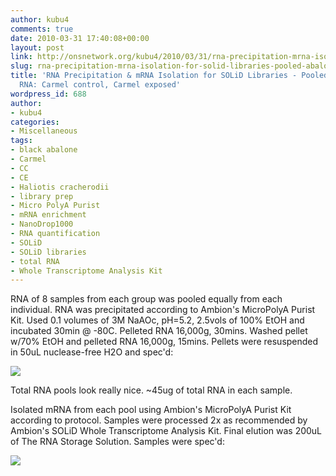```yaml
---
author: kubu4
comments: true
date: 2010-03-31 17:40:08+00:00
layout: post
link: http://onsnetwork.org/kubu4/2010/03/31/rna-precipitation-mrna-isolation-for-solid-libraries-pooled-abalone-total-rna-carmel-control-carmel-exposed/
slug: rna-precipitation-mrna-isolation-for-solid-libraries-pooled-abalone-total-rna-carmel-control-carmel-exposed
title: 'RNA Precipitation & mRNA Isolation for SOLiD Libraries - Pooled abalone total
  RNA: Carmel control, Carmel exposed'
wordpress_id: 688
author:
- kubu4
categories:
- Miscellaneous
tags:
- black abalone
- Carmel
- CC
- CE
- Haliotis cracherodii
- library prep
- Micro PolyA Purist
- mRNA enrichment
- NanoDrop1000
- RNA quantification
- SOLiD
- SOLiD libraries
- total RNA
- Whole Transcriptome Analysis Kit
---
```


RNA of 8 samples from each group was pooled equally from each individual. RNA was precipitated according to Ambion's MicroPolyA Purist Kit. Used 0.1 volumes of 3M NaAOc, pH=5.2, 2.5vols of 100% EtOH and incubated 30min @ -80C. Pelleted RNA 16,000g, 30mins. Washed pellet w/70% EtOH and pelleted RNA 16,000g, 15mins. Pellets were resuspended in 50uL nuclease-free H2O and spec'd:

![](http://eagle.fish.washington.edu/Arabidopsis/RNA%20Spec%20Readings/20100331%20RNA%20SJW.JPG)

Total RNA pools look really nice. ~45ug of total RNA in each sample.

Isolated mRNA from each pool using Ambion's MicroPolyA Purist Kit according to protocol. Samples were processed 2x as recommended by Ambion's SOLiD Whole Transcriptome Analysis Kit. Final elution was 200uL of The RNA Storage Solution. Samples were spec'd:

![](http://eagle.fish.washington.edu/Arabidopsis/RNA%20Spec%20Readings/20100331%20mRNA%20SJW.JPG)
